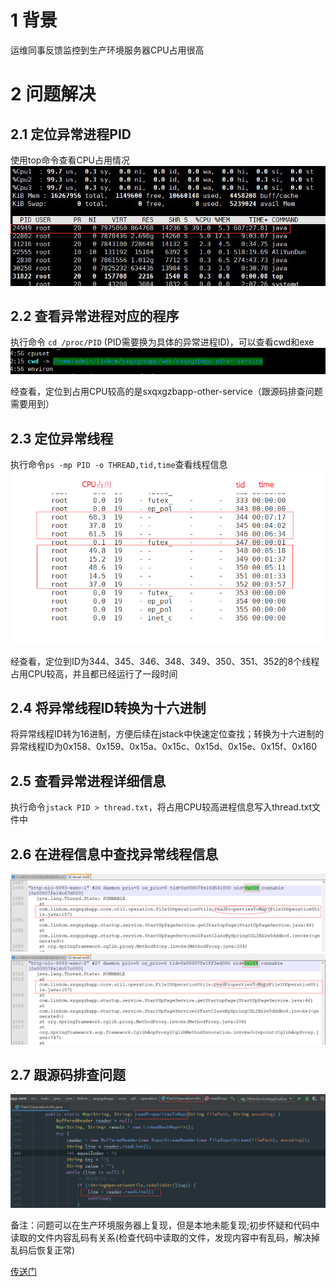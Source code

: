 # 1 背景
运维同事反馈监控到生产环境服务器CPU占用很高
# 2 问题解决
## 2.1 定位异常进程PID
使用top命令查看CPU占用情况
![定位进程](./resources/image/CPU占用高/定位进程.png "定位进程")
## 2.2 查看异常进程对应的程序
执行命令 `cd /proc/PID` (PID需要换为具体的异常进程ID)，可以查看cwd和exe
![定位程序](./resources/image/CPU占用高/定位程序.png "定位程序")

经查看，定位到占用CPU较高的是sxqxgzbapp-other-service（跟源码排查问题需要用到）
## 2.3 定位异常线程
执行命令`ps -mp PID -o THREAD,tid,time`查看线程信息
![定位线程](./resources/image/CPU占用高/定位线程.png "定位线程")

经查看，定位到ID为344、345、346、348、349、350、351、352的8个线程占用CPU较高，并且都已经运行了一段时间
## 2.4 将异常线程ID转换为十六进制
将异常线程ID转为16进制，方便后续在jstack中快速定位查找；转换为十六进制的异常线程ID为0x158、0x159、0x15a、0x15c、0x15d、0x15e、0x15f、0x160
## 2.5 查看异常进程详细信息
执行命令`jstack PID > thread.txt`，将占用CPU较高进程信息写入thread.txt文件中
## 2.6 在进程信息中查找异常线程信息
![进程信息1](./resources/image/CPU占用高/进程信息1.png "进程信息1")
![进程信息2](./resources/image/CPU占用高/进程信息2.png "进程信息2")
## 2.7 跟源码排查问题
![源码分析](./resources/image/CPU占用高/源码分析.png "源码分析")

备注：问题可以在生产环境服务器上复现，但是本地未能复现;初步怀疑和代码中读取的文件内容乱码有关系(检查代码中读取的文件，发现内容中有乱码，解决掉乱码后恢复正常)

[传送门](https://blog.csdn.net/puhaiyang/article/details/78663942)

